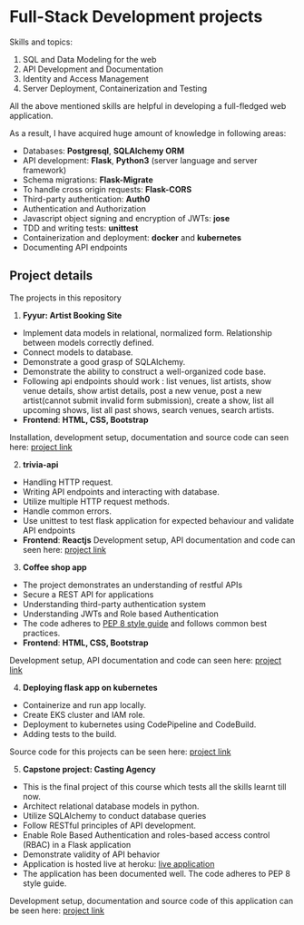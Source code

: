 # Full-Stack Development projects

Skills and topics:
1. SQL and Data Modeling for the web
2. API Development and Documentation
3. Identity and Access Management
4. Server Deployment, Containerization and Testing

All the above mentioned skills are helpful in developing a full-fledged web application.

As a result, I have acquired huge amount of knowledge in following areas:

- Databases: **Postgresql**, **SQLAlchemy ORM**
- API development: **Flask**, **Python3** (server language and server framework)
- Schema migrations: **Flask-Migrate**
- To handle cross origin requests: **Flask-CORS**
- Third-party authentication: **Auth0**
- Authentication and Authorization
- Javascript object signing and encryption of JWTs: **jose**
- TDD and writing tests: **unittest**
- Containerization and deployment: **docker** and **kubernetes**
- Documenting API endpoints

## Project details

The projects in this repository

1. **Fyyur: Artist Booking Site**

- Implement data models in relational, normalized form. Relationship between models correctly defined.
- Connect models to database.
- Demonstrate a good grasp of SQLAlchemy.
- Demonstrate the ability to construct a well-organized code base.
- Following api endpoints should work : list venues, list artists, show venue details, show artist details, post a new venue,
post a new artist(cannot submit invalid form submission), create a show, list all upcoming shows, list all past shows, search venues, search artists.
- **Frontend**: **HTML, CSS, Bootstrap**

Installation, development setup, documentation and source code can seen here: [project link](https://github.com/JaishreeJanu/Udacity-full-stack-developer-program/tree/master/fyyur-music-venue-booking-site)

2. **trivia-api**

- Handling HTTP request.
- Writing API endpoints and interacting with database.
- Utilize multiple HTTP request methods.
- Handle common errors.
- Use unittest to test flask application for expected behaviour and validate API endpoints
- **Frontend**: **Reactjs**
Development setup, API documentation and code can seen here: [project link](https://github.com/JaishreeJanu/Udacity-full-stack-developer-program/tree/master/trivia_api/starter)

3. **Coffee shop app**

- The project demonstrates an understanding of restful APIs
- Secure a REST API for applications
- Understanding third-party authentication system
- Understanding JWTs and Role based Authentication
- The code adheres to [PEP 8 style guide](https://www.python.org/dev/peps/pep-0008/) and follows common best practices.
- **Frontend**: **HTML, CSS, Bootstrap**

Development setup, API documentation and code can seen here: [project link](https://github.com/JaishreeJanu/Udacity-full-stack-developer-program/tree/master/coffee_shop/starter_code)

4. **Deploying flask app on kubernetes**

- Containerize and run app locally.
- Create EKS cluster and IAM role.
- Deployment to kubernetes using CodePipeline and CodeBuild.
- Adding tests to the build.

Source code for this projects can be seen here: [project link](https://github.com/JaishreeJanu/deployment-on-kubernetes)

5. **Capstone project: Casting Agency**

- This is the final project of this course which tests all the skills learnt till now.
- Architect relational database models in python.
- Utilize SQLAlchemy to conduct database queries
- Follow RESTful principles of API development.
- Enable Role Based Authentication and roles-based access control (RBAC) in a Flask application
- Demonstrate validity of API behavior
- Application is hosted live at heroku: [live application](https://final-capstone-udacity.herokuapp.com/actors) 
- The application has been documented well. The code adheres to PEP 8 style guide.

Development setup, documentation and source code of this application can be seen here: [project link](https://github.com/JaishreeJanu/Udacity-full-stack-developer-program/tree/master/capstone%20project)


